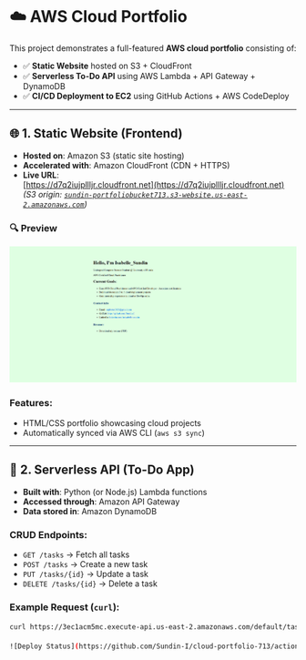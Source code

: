 # ☁️ AWS Cloud Portfolio

This project demonstrates a full-featured **AWS cloud portfolio** consisting of:

- ✅ **Static Website** hosted on S3 + CloudFront  
- ✅ **Serverless To-Do API** using AWS Lambda + API Gateway + DynamoDB  
- ✅ **CI/CD Deployment to EC2** using GitHub Actions + AWS CodeDeploy

---

## 🌐 1. Static Website (Frontend)

- **Hosted on**: Amazon S3 (static site hosting)  
- **Accelerated with**: Amazon CloudFront (CDN + HTTPS)  
- **Live URL**:  
  [https://d7q2iujpllljr.cloudfront.net](https://d7q2iujpllljr.cloudfront.net)  
  *(S3 origin: [`sundin-portfoliobucket713.s3-website.us-east-2.amazonaws.com`](http://sundin-portfoliobucket713.s3-website.us-east-2.amazonaws.com))*
### 🔍 Preview

![Static Site](IMG_S2713.png)


### Features:
- HTML/CSS portfolio showcasing cloud projects  
- Automatically synced via AWS CLI (`aws s3 sync`)

---

## 🧠 2. Serverless API (To-Do App)

- **Built with**: Python (or Node.js) Lambda functions  
- **Accessed through**: Amazon API Gateway  
- **Data stored in**: Amazon DynamoDB

### CRUD Endpoints:
- `GET /tasks` → Fetch all tasks  
- `POST /tasks` → Create a new task  
- `PUT /tasks/{id}` → Update a task  
- `DELETE /tasks/{id}` → Delete a task

### Example Request (`curl`):
```bash
curl https://3ec1acm5mc.execute-api.us-east-2.amazonaws.com/default/tasks

![Deploy Status](https://github.com/Sundin-I/cloud-portfolio-713/actions/workflows/deploy.yml/badge.svg)

